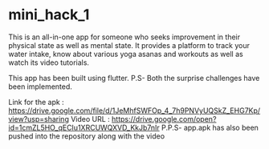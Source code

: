 # mini_hack_1

This is an all-in-one app for someone who seeks improvement in their physical state as well as mental state. It provides a platform 
to track your water intake, know about various yoga asanas and workouts as well as watch its video tutorials.

This app has been built using flutter.
P.S- Both the surprise challenges have been implemented.

Link for the apk : https://drive.google.com/file/d/1JeMhfSWFOp_4_7h9PNVyUQSkZ_EHG7Kp/view?usp=sharing
Video URL : https://drive.google.com/open?id=1cmZL5HO_qECIu1XRCUWQXVD_KkJb7nIr
P.P.S- app.apk has also been pushed into the repository along with the video


